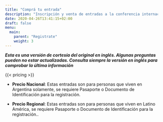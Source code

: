 ```yaml
---
title: "Comprá tu entrada"
description: "Inscripción y venta de entradas a la conferencia internacional FOSS4G edición 2021, Buenos Aires Argentina."
date: 2020-04-26T13:41:15+02:00
draft: false
menu:
  main:
    parent: "Registrate"
    weight: 3
---
```


***Esta es una versión de cortesía del original en inglés. Algunas preguntas pueden no estar actualizadas. Consulta siempre la versión en inglés para comprobar la última información***

{{< pricing >}}


- **Precio Nacional**: Estas entradas son para personas que viven en Argentina solamente, se requiere Pasaporte o Documento de Identificación para la registración.

- **Precio Regional**: Estas entradas son para personas que viven en Latino América,  se requiere Pasaporte o Documento de Identificación para la registración..
